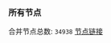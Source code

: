 ### 所有节点
合并节点总数: `34938`
[节点链接](https://github.com/qjlxg/586/raw/refs/heads/master/sub/sub_merge_base64.txt)


